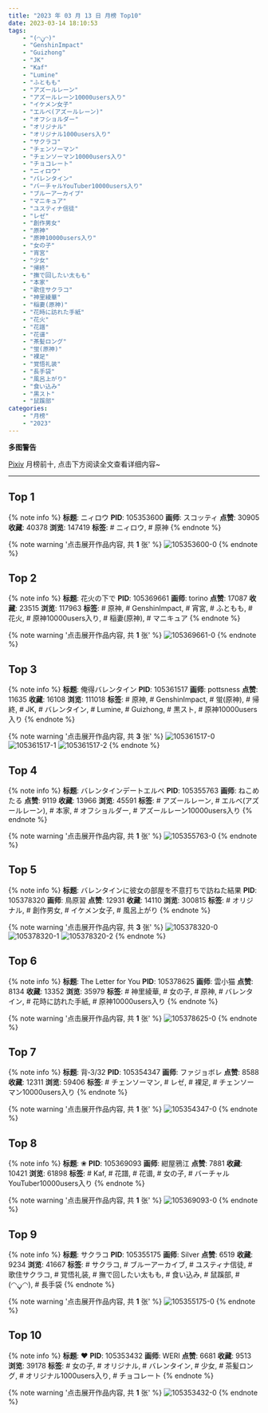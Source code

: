 ```yaml
---
title: "2023 年 03 月 13 日 月榜 Top10"
date: 2023-03-14 18:10:53
tags:
    - "(◠ڼ◠)"
    - "GenshinImpact"
    - "Guizhong"
    - "JK"
    - "Kaf"
    - "Lumine"
    - "ふともも"
    - "アズールレーン"
    - "アズールレーン10000users入り"
    - "イケメン女子"
    - "エルベ(アズールレーン)"
    - "オフショルダー"
    - "オリジナル"
    - "オリジナル1000users入り"
    - "サクラコ"
    - "チェンソーマン"
    - "チェンソーマン10000users入り"
    - "チョコレート"
    - "ニィロウ"
    - "バレンタイン"
    - "バーチャルYouTuber10000users入り"
    - "ブルーアーカイブ"
    - "マニキュア"
    - "ユスティナ信徒"
    - "レゼ"
    - "創作男女"
    - "原神"
    - "原神10000users入り"
    - "女の子"
    - "宵宮"
    - "少女"
    - "帰終"
    - "撫で回したい太もも"
    - "本家"
    - "歌住サクラコ"
    - "神里綾華"
    - "稲妻(原神)"
    - "花時に訪れた手紙"
    - "花火"
    - "花譜"
    - "花谱"
    - "茶髪ロング"
    - "蛍(原神)"
    - "裸足"
    - "覚悟礼装"
    - "長手袋"
    - "風呂上がり"
    - "食い込み"
    - "黒スト"
    - "鼠蹊部"
categories:
    - "月榜"
    - "2023"
---
```


<i class="fa fa-triangle-exclamation"></i>**多图警告**<i class="fa fa-triangle-exclamation"></i>

[Pixiv](https://www.pixiv.net/) 月榜前十, 点击下方阅读全文查看详细内容~

<!-- more -->

---

## Top 1

{% note info %}
**标题**: ニィロウ
**PID**: 105353600 **画师**: スコッティ
**点赞**: 30905 **收藏**: 40378 **浏览**: 147419
**标签**: # ニィロウ, # 原神
{% endnote %}

{% note warning '点击展开作品内容, 共 **1** 张' %}
![105353600-0](https://i.pixiv.re/img-original/img/2023/02/14/00/01/29/105353600_p0.jpg)
{% endnote %}

## Top 2

{% note info %}
**标题**: 花火の下で
**PID**: 105369661 **画师**: torino
**点赞**: 17087 **收藏**: 23515 **浏览**: 117963
**标签**: # 原神, # GenshinImpact, # 宵宮, # ふともも, # 花火, # 原神10000users入り, # 稲妻(原神), # マニキュア
{% endnote %}

{% note warning '点击展开作品内容, 共 **1** 张' %}
![105369661-0](https://i.pixiv.re/img-original/img/2023/02/14/13/06/54/105369661_p0.jpg)
{% endnote %}

## Top 3

{% note info %}
**标题**: 俺得バレンタイン
**PID**: 105361517 **画师**: pottsness
**点赞**: 11635 **收藏**: 16108 **浏览**: 111018
**标签**: # 原神, # GenshinImpact, # 蛍(原神), # 帰終, # JK, # バレンタイン, # Lumine, # Guizhong, # 黒スト, # 原神10000users入り
{% endnote %}

{% note warning '点击展开作品内容, 共 **3** 张' %}
![105361517-0](https://i.pixiv.re/img-original/img/2023/02/14/10/12/39/105361517_p0.jpg)
![105361517-1](https://i.pixiv.re/img-original/img/2023/02/14/10/12/39/105361517_p1.jpg)
![105361517-2](https://i.pixiv.re/img-original/img/2023/02/14/10/12/39/105361517_p2.jpg)
{% endnote %}

## Top 4

{% note info %}
**标题**: バレンタインデートエルベ
**PID**: 105355763 **画师**: ねこめたる
**点赞**: 9119 **收藏**: 13966 **浏览**: 45591
**标签**: # アズールレーン, # エルベ(アズールレーン), # 本家, # オフショルダー, # アズールレーン10000users入り
{% endnote %}

{% note warning '点击展开作品内容, 共 **1** 张' %}
![105355763-0](https://i.pixiv.re/img-original/img/2023/02/14/00/30/30/105355763_p0.jpg)
{% endnote %}

## Top 5

{% note info %}
**标题**: バレンタインに彼女の部屋を不意打ちで訪ねた結果
**PID**: 105378320 **画师**: 鳥原習
**点赞**: 12931 **收藏**: 14110 **浏览**: 300815
**标签**: # オリジナル, # 創作男女, # イケメン女子, # 風呂上がり
{% endnote %}

{% note warning '点击展开作品内容, 共 **3** 张' %}
![105378320-0](https://i.pixiv.re/img-original/img/2023/02/14/19/02/25/105378320_p0.jpg)
![105378320-1](https://i.pixiv.re/img-original/img/2023/02/14/19/02/25/105378320_p1.jpg)
![105378320-2](https://i.pixiv.re/img-original/img/2023/02/14/19/02/25/105378320_p2.jpg)
{% endnote %}

## Top 6

{% note info %}
**标题**: The Letter for You
**PID**: 105378625 **画师**: 雲小猫
**点赞**: 8134 **收藏**: 13352 **浏览**: 35979
**标签**: # 神里綾華, # 女の子, # 原神, # バレンタイン, # 花時に訪れた手紙, # 原神10000users入り
{% endnote %}

{% note warning '点击展开作品内容, 共 **1** 张' %}
![105378625-0](https://i.pixiv.re/img-original/img/2023/02/23/18/27/21/105378625_p0.jpg)
{% endnote %}

## Top 7

{% note info %}
**标题**: 背‐3/32
**PID**: 105354347 **画师**: ファジョボレ
**点赞**: 8588 **收藏**: 12311 **浏览**: 59406
**标签**: # チェンソーマン, # レゼ, # 裸足, # チェンソーマン10000users入り
{% endnote %}

{% note warning '点击展开作品内容, 共 **1** 张' %}
![105354347-0](https://i.pixiv.re/img-original/img/2023/02/14/00/06/40/105354347_p0.jpg)
{% endnote %}

## Top 8

{% note info %}
**标题**: ❀
**PID**: 105369093 **画师**: 紺屋鴉江
**点赞**: 7881 **收藏**: 10421 **浏览**: 61898
**标签**: # Kaf, # 花譜, # 花谱, # 女の子, # バーチャルYouTuber10000users入り
{% endnote %}

{% note warning '点击展开作品内容, 共 **1** 张' %}
![105369093-0](https://i.pixiv.re/img-original/img/2023/02/14/12/40/04/105369093_p0.jpg)
{% endnote %}

## Top 9

{% note info %}
**标题**: サクラコ
**PID**: 105355175 **画师**: Silver
**点赞**: 6519 **收藏**: 9234 **浏览**: 41667
**标签**: # サクラコ, # ブルーアーカイブ, # ユスティナ信徒, # 歌住サクラコ, # 覚悟礼装, # 撫で回したい太もも, # 食い込み, # 鼠蹊部, # (◠ڼ◠), # 長手袋
{% endnote %}

{% note warning '点击展开作品内容, 共 **1** 张' %}
![105355175-0](https://i.pixiv.re/img-original/img/2023/02/14/00/19/08/105355175_p0.jpg)
{% endnote %}

## Top 10

{% note info %}
**标题**: ❤️
**PID**: 105353432 **画师**: WERI
**点赞**: 6681 **收藏**: 9513 **浏览**: 39178
**标签**: # 女の子, # オリジナル, # バレンタイン, # 少女, # 茶髪ロング, # オリジナル1000users入り, # チョコレート
{% endnote %}

{% note warning '点击展开作品内容, 共 **1** 张' %}
![105353432-0](https://i.pixiv.re/img-original/img/2023/02/14/00/00/39/105353432_p0.png)
{% endnote %}

